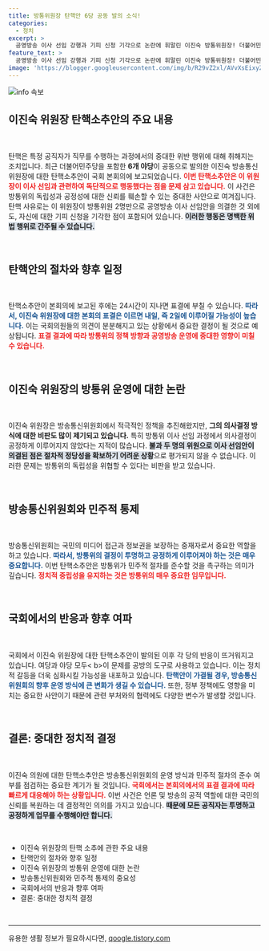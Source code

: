 ```yaml
---
title: 방통위원장 탄핵안 6당 공동 발의 소식!
categories:
  - 정치
excerpt: >
  공영방송 이사 선임 강행과 기피 신청 기각으로 논란에 휘말린 이진숙 방통위원장! 더불어민주당 포함 6개 야당의 탄핵소추안이 국회 본회의에 보고되며, 내일 표결이 예상됩니다.
feature_text: >
  공영방송 이사 선임 강행과 기피 신청 기각으로 논란에 휘말린 이진숙 방통위원장! 더불어민주당 포함 6개 야당의 탄핵소추안이 국회 본회의에 보고되며, 내일 표결이 예상됩니다.
image: 'https://blogger.googleusercontent.com/img/b/R29vZ2xl/AVvXsEixyZcFfHzMRdzZMjFBmAUKJYCLCGyLL1o632UiGVXcaFdKo_bkvkuCioo0uUKlGfBVcT3P84aROyZIXSBEx3Aw5nCQ3pTgDom1WDC4m8eifvWiAmWEEVb4x6G_l8C0QH225ldMjyaFvpxGEBGNO37VmDTDMHGhJPq73UglMfDca1-0aw/s1600/blogspot.png'
---
```


<p><img src="https://blogger.googleusercontent.com/img/b/R29vZ2xl/AVvXsEixyZcFfHzMRdzZMjFBmAUKJYCLCGyLL1o632UiGVXcaFdKo_bkvkuCioo0uUKlGfBVcT3P84aROyZIXSBEx3Aw5nCQ3pTgDom1WDC4m8eifvWiAmWEEVb4x6G_l8C0QH225ldMjyaFvpxGEBGNO37VmDTDMHGhJPq73UglMfDca1-0aw/s1600/blogspot.png" alt="info 속보" /></p>

<h2 data-ke-size="size26">이진숙 위원장 탄핵소추안의 주요 내용</h2>

<p data-ke-size="size16">&nbsp;</p>

<p>탄핵은 특정 공직자가 직무를 수행하는 과정에서의 중대한 위반 행위에 대해 취해지는 조치입니다. 최근 더불어민주당을 포함한 <b>6개 야당</b>이 공동으로 발의한 이진숙 방송통신위원장에 대한 탄핵소추안이 국회 본회의에 보고되었습니다. <b><span style="color: #ee2323;">이번 탄핵소추안은 이 위원장이 이사 선임과 관련하여 독단적으로 행동했다는 점을 문제 삼고 있습니다.</span></b> 이 사건은 방통위의 독립성과 공정성에 대한 신뢰를 훼손할 수 있는 중대한 사안으로 여겨집니다. 탄핵 사유로는 이 위원장이 방통위원 2명만으로 공영방송 이사 선임안을 의결한 것 외에도, 자신에 대한 기피 신청을 기각한 점이 포함되어 있습니다. <b><span style="background-color: #21538527;">이러한 행동은 명백한 위법 행위로 간주될 수 있습니다.</span></b></p>

<p data-ke-size="size16">&nbsp;</p>

<h2 data-ke-size="size26">탄핵안의 절차와 향후 일정</h2>

<p data-ke-size="size16">&nbsp;</p>

<p>탄핵소추안이 본회의에 보고된 후에는 24시간이 지나면 표결에 부칠 수 있습니다. <b><span style="color: #1a5490;">따라서, 이진숙 위원장에 대한 본회의 표결은 이르면 내일, 즉 2일에 이루어질 가능성이 높습니다.</span></b> 이는 국회의원들의 의견이 분분해지고 있는 상황에서 중요한 결정이 될 것으로 예상됩니다. <b><span style="color: #ee2323;">표결 결과에 따라 방통위의 정책 방향과 공영방송 운영에 중대한 영향이 미칠 수 있습니다.</span></b></p>

<p data-ke-size="size16">&nbsp;</p>

<h2 data-ke-size="size26">이진숙 위원장의 방통위 운영에 대한 논란</h2>

<p data-ke-size="size16">&nbsp;</p>

<p>이진숙 위원장은 방송통신위원회에서 적극적인 정책을 추진해왔지만, <b>그의 의사결정 방식에 대한 비판도 많이 제기되고 있습니다.</b> 특히 방통위 이사 선임 과정에서 의사결정이 공정하게 이루어지지 않았다는 지적이 많습니다. <b><span style="background-color: #21538527;">불과 두 명의 위원으로 이사 선임안이 의결된 점은 절차적 정당성을 확보하기 어려운 상황</span></b>으로 평가되지 않을 수 없습니다. 이러한 문제는 방통위의 독립성을 위협할 수 있다는 비판을 받고 있습니다.</p>

<p data-ke-size="size16">&nbsp;</p>

<h2 data-ke-size="size26">방송통신위원회와 민주적 통제</h2>

<p data-ke-size="size16">&nbsp;</p>

<p>방송통신위원회는 국민의 미디어 접근과 정보권을 보장하는 중재자로서 중요한 역할을 하고 있습니다. <b><span style="color: #1a5490;">따라서, 방통위의 결정이 투명하고 공정하게 이루어져야 하는 것은 매우 중요합니다.</span></b> 이번 탄핵소추안은 방통위가 민주적 절차를 준수할 것을 촉구하는 의미가 깊습니다. <b><span style="color: #ee2323;">정치적 중립성을 유지하는 것은 방통위의 매우 중요한 임무입니다.</span></b></p>

<p data-ke-size="size16">&nbsp;</p>

<h2 data-ke-size="size26">국회에서의 반응과 향후 여파</h2>

<p data-ke-size="size16">&nbsp;</p>

<p>국회에서 이진숙 위원장에 대한 탄핵소추안이 발의된 이후 각 당의 반응이 뜨거워지고 있습니다. 여당과 야당 모두&lt; b>이 문제를 공방의 도구로 사용하고 있습니다.</b> 이는 정치적 갈등을 더욱 심화시킬 가능성을 내포하고 있습니다. <b><span style="color: #1a5490;">탄핵안이 가결될 경우, 방송통신위원회의 향후 운영 방식에 큰 변화가 생길 수 있습니다.</span></b> 또한, 정부 정책에도 영향을 미치는 중요한 사안이기 때문에 관련 부처와의 협력에도 다양한 변수가 발생할 것입니다.</p>

<p data-ke-size="size16">&nbsp;</p>

<h2 data-ke-size="size26">결론: 중대한 정치적 결정</h2>

<p data-ke-size="size16">&nbsp;</p>

<p>이진숙 의원에 대한 탄핵소추안은 방송통신위원회의 운영 방식과 민주적 절차의 준수 여부를 점검하는 중요한 계기가 될 것입니다. <b><span style="color: #ee2323;">국회에서는 본회의에서의 표결 결과에 따라 빠르게 대응해야 하는 상황입니다.</span></b> 이번 사건은 언론 및 방송의 공적 역할에 대한 국민의 신뢰를 복원하는 데 결정적인 의의를 가지고 있습니다. <b><span style="background-color: #21538527;">때문에 모든 공직자는 투명하고 공정하게 업무를 수행해야만 합니다.</span></b></p>

<p data-ke-size="size16">&nbsp;</p> 

<ul>
    <li>이진숙 위원장의 탄핵 소추에 관한 주요 내용</li>
    <li>탄핵안의 절차와 향후 일정</li>
    <li>이진숙 위원장의 방통위 운영에 대한 논란</li>
    <li>방송통신위원회와 민주적 통제의 중요성</li>
    <li>국회에서의 반응과 향후 여파</li>
    <li>결론: 중대한 정치적 결정</li>
</ul>

<p data-ke-size="size16">&nbsp;</p>

<hr>

<p data-ke-size="size16"></p>
유용한 생활 정보가 필요하시다면, <a href="https://qoogle.tistory.com" rel="dofollow">qoogle.tistory.com</a>


